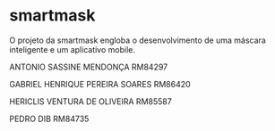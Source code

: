 # smartmask
O projeto da smartmask engloba o desenvolvimento de uma máscara inteligente e um aplicativo mobile.


ANTONIO SASSINE MENDONÇA         RM84297

GABRIEL HENRIQUE PEREIRA SOARES  RM86420

HERICLIS VENTURA DE OLIVEIRA     RM85587

PEDRO DIB                        RM84735
